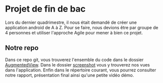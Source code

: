 # Projet de fin de bac
Lors du dernier quadrimestre, il nous était demandé de créer une application android de A à Z. Pour se faire, nous devions être par groupe de 4 personnes et utiliser l'approche Agile pour mener à bien ce projet.

## Notre repo
Dans ce repo git, vous trouverez l'ensemble du code dans le dossier [AugmentedView](https://github.com/Mbeug/Projet_fin_bac/tree/master/AugmentedView). Dans le dossier [screenshot]() vous y trouverez nos vues dans l'application. Enfin dans le répertoire courant, vous pourrez consulter notre rapport, présentation final ainsi qu'une petite vidéo démo.
